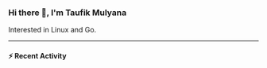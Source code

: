 ### Hi there 👋, I'm Taufik Mulyana
Interested in Linux and Go.

---

#### :zap: Recent Activity
<!--START:pr-activity-->
<!--END:pr-activity-->
